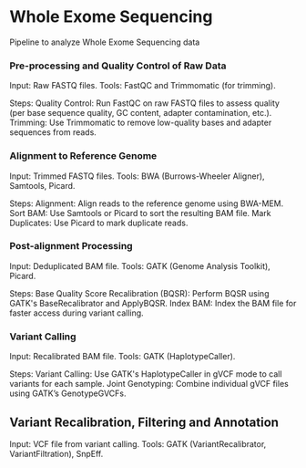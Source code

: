 # Whole Exome Sequencing
Pipeline to analyze Whole Exome Sequencing data

### Pre-processing and Quality Control of Raw Data ####
Input: Raw FASTQ files.
Tools: FastQC and Trimmomatic (for trimming).

Steps:
Quality Control: Run FastQC on raw FASTQ files to assess quality (per base sequence quality, GC content, adapter contamination, etc.).
Trimming: Use Trimmomatic to remove low-quality bases and adapter sequences from reads.

### Alignment to Reference Genome ###
Input: Trimmed FASTQ files.
Tools: BWA (Burrows-Wheeler Aligner), Samtools, Picard.

Steps:
Alignment: Align reads to the reference genome using BWA-MEM.
Sort BAM: Use Samtools or Picard to sort the resulting BAM file.
Mark Duplicates: Use Picard to mark duplicate reads.

### Post-alignment Processing ###
Input: Deduplicated BAM file.
Tools: GATK (Genome Analysis Toolkit), Picard.

Steps:
Base Quality Score Recalibration (BQSR): Perform BQSR using GATK's BaseRecalibrator and ApplyBQSR.
Index BAM: Index the BAM file for faster access during variant calling.

### Variant Calling ###
Input: Recalibrated BAM file.
Tools: GATK (HaplotypeCaller).

Steps:
Variant Calling: Use GATK's HaplotypeCaller in gVCF mode to call variants for each sample.
Joint Genotyping: Combine individual gVCF files using GATK’s GenotypeGVCFs.

## Variant Recalibration, Filtering and Annotation ###
Input: VCF file from variant calling.
Tools: GATK (VariantRecalibrator, VariantFiltration), SnpEff.
